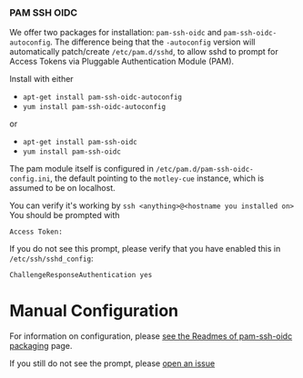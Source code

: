 ### PAM SSH OIDC

We offer two packages for installation: `pam-ssh-oidc` and
`pam-ssh-oidc-autoconfig`. The difference being that the `-autoconfig`
version will automatically patch/create `/etc/pam.d/sshd`, to allow sshd
to prompt for Access Tokens via Pluggable Authentication Module (PAM).


Install with either
- `apt-get install pam-ssh-oidc-autoconfig`
- `yum install pam-ssh-oidc-autoconfig`

or

- `apt-get install pam-ssh-oidc`
- `yum install pam-ssh-oidc`

The pam module itself is configured in `/etc/pam.d/pam-ssh-oidc-config.ini`,
the default pointing to the `motley-cue` instance, which is assumed to be
on localhost.

You can verify it's working by `ssh <anything>@<hostname you installed on>`
You should be prompted with
```
Access Token: 
```
If you do not see this prompt, please verify that you have enabled this in
`/etc/ssh/sshd_config`:
```
ChallengeResponseAuthentication yes
```

# Manual Configuration

For information on configuration, please 
[see the Readmes of pam-ssh-oidc packaging](https://github.com/EOSC-synergy/pam-ssh-oidc-packaging/blob/master/documentation/README-pam-ssh-oidc.md)
page.

If you still do not see the prompt, please [open an issue](https://github.com/EOSC-synergy/pam-ssh-oidc/issues)

